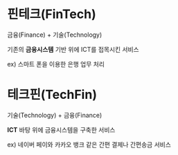 # 핀테크(FinTech)

금융(Finance) + 기술(Technology)

기존의 **금융시스템** 기반 위에 ICT를 접목시킨 서비스

ex) 스마트 폰을 이용한 은행 업무 처리


# 테크핀(TechFin)

기술(Technology) + 금융(Finance)

**ICT** 바탕 위에 금융시스템을 구축한 서비스

ex) 네이버 페이와 카카오 뱅크 같은 간편 결제나 간편송금 서비스
